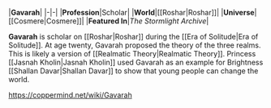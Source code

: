 |**Gavarah**|
|-|-|
|**Profession**|Scholar|
|**World**|[[Roshar\|Roshar]]|
|**Universe**|[[Cosmere\|Cosmere]]|
|**Featured In**|*The Stormlight Archive*|

**Gavarah** is scholar on [[Roshar\|Roshar]] during the [[Era of Solitude\|Era of Solitude]].
At age twenty, Gavarah proposed the theory of the three realms. This is likely a version of [[Realmatic Theory\|Realmatic Theory]]. Princess [[Jasnah Kholin\|Jasnah Kholin]] used Gavarah as an example for Brightness [[Shallan Davar\|Shallan Davar]] to show that young people can change the world.



https://coppermind.net/wiki/Gavarah